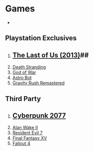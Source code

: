 # Games
- 
## Playstation Exclusives
1. ## [The Last of Us (2013)](https://en.wikipedia.org/wiki/The_Last_of_Us)##
2. [Death Stranding](https://en.wikipedia.org/wiki/Death_Stranding)
3. [God of War](https://en.wikipedia.org/wiki/God_of_War_(2018_video_game))
4. [Astro Bot](https://en.wikipedia.org/wiki/Astro_Bot)
5. [Gravity Rush Remastered](https://en.wikipedia.org/wiki/Gravity_Rush)

## Third Party
1. ## [Cyberpunk 2077](https://en.wikipedia.org/wiki/Cyberpunk_2077) ##
2. [Alan Wake II](https://en.wikipedia.org/wiki/Alan_Wake_2)
3. [Resident Evil 7](https://en.wikipedia.org/wiki/Resident_Evil_7:_Biohazard)
4. [Final Fantasy XV](https://en.wikipedia.org/wiki/Final_Fantasy_XV)
5. [Fallout 4](https://en.wikipedia.org/wiki/Fallout_4)
